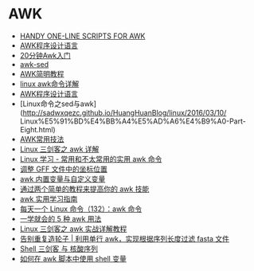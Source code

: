 # AWK

* [HANDY ONE-LINE SCRIPTS FOR AWK](http://www.pement.org/awk/awk1line.txt)
* [AWK程序设计语言](http://awk.readthedocs.org/en/latest/)
* [20分钟Awk入门](http://linux.cn/article-4857-1.html)
* [awk-sed](https://github.com/renchunxiao/awk-sed/wiki)
* [AWK简明教程](http://coolshell.cn/articles/9070.html)
* [linux awk命令详解](http://www.cnblogs.com/ggjucheng/archive/2013/01/13/2858470.html)
* [AWK程序设计语言](http://awk.readthedocs.org/en/latest/index.html)
* [Linux命令之sed与awk](http://sadwxqezc.github.io/HuangHuanBlog/linux/2016/03/10/         Linux%E5%91%BD%E4%BB%A4%E5%AD%A6%E4%B9%A0-Part-Eight.html)
* [AWK常用技法](http://blog.saymagic.cn/2016/04/24/awk-common-skills.html)
* [Linux 三剑客之 awk 详解](https://mp.weixin.qq.com/s?__biz=MzAxODI5ODMwOA==&mid=2666545074&idx=1&sn=7a6f86ae45c5e7254b71da7fcbbdef8d&chksm=80dcfb19b7ab720ff5ffc78d77092b805c54b22839e02fbf4741f06be90845552172258ac978&scene=0&xtrack=1#rd)
* [Linux 学习 - 常用和不太常用的实用 awk 命令](https://mp.weixin.qq.com/s?__biz=MzI5MTcwNjA4NQ==&mid=2247491730&idx=2&sn=3fea597e9fa23b57b966ac5481dc5cf9&chksm=ec0e2518db79ac0e071e3cc95d8a0bd246843bb7f82fc6fde28c1083e271c3424509baff4125&mpshare=1&scene=1&srcid=&sharer_sharetime=1582855978471&sharer_shareid=49bb68e4d4ad9f65af077f4e54025da0#rd)
* [调整 GFF 文件中的坐标位置](https://mp.weixin.qq.com/s?__biz=MzI1MjU5MjMzNA==&mid=2247488066&idx=1&sn=181cbf64a9c0873930cecf7790a2dd0c&chksm=e9e03be3de97b2f5a2f13ea97886cbbe83ef0419379dff47a0bf83b067abf8a28399af6df90f&mpshare=1&scene=1&srcid=&sharer_sharetime=1586560373409&sharer_shareid=49bb68e4d4ad9f65af077f4e54025da0&key=fbc37fb85bf8cbeef7c3b582b2afc47f3fa9850bd2479ce110bbc036469e77a71f7781c334f402aa3a699e3b21bea91d125289aa09d196a8aa12527cbf164e57da8b77385253fc80a088d48c7a316419&ascene=1&uin=MjEyMzUzNDk2MQ%3D%3D&devicetype=Windows+XP&version=62060841&lang=zh_CN&exportkey=AWCwNFI4xPmIWw6DruR36yU%3D&pass_ticket=l51FsyEPqvvAGTb3WL7YMFH5vmdZ5dS%2BxI%2Fox%2BxkWCgbaIhE7L2CdH%2FOJHQMlBZ4)
* [awk 内置变量与自定义变量](https://mp.weixin.qq.com/s?__biz=MzU1MDQwMTU5OQ==&mid=2247485472&idx=1&sn=99f704f426fb8c503f8f3a041dc731d2&chksm=fba06b70ccd7e2665ce20d710d4c8042dcc0187cdc4e26217c9d214c729c1cfd118eee7da2b9&mpshare=1&scene=1&srcid=&sharer_sharetime=1590999863688&sharer_shareid=49bb68e4d4ad9f65af077f4e54025da0&key=9b54f54d784b360670356f3dde58149f805d776f232402d2699d38302afc99d56da01e40133d39b0a776754358de425415e9d603736743b501997e8288c4cdf7b75db1229c134090e7fc09d38995b095&ascene=1&uin=MjEyMzUzNDk2MQ%3D%3D&devicetype=Windows+XP&version=62060841&lang=zh_CN&exportkey=AcEuaEy%2F7RX80NCMqSx%2BoYk%3D&pass_ticket=lgfK9%2BciJMGMu%2FLLmuupiZadhXYPkBkFU35LTA5aUCuy6n%2FqOu%2BUpyBYMQk6vYwk)
* [通过两个简单的教程来提高你的 awk 技能](https://linux.cn/article-12658-1.html)
* [awk 实用学习指南](https://linux.cn/article-12686-1.html)
* [每天一个 Linux 命令（132）：awk 命令](https://mp.weixin.qq.com/s?__biz=MzAxODI5ODMwOA==&mid=2666551961&idx=2&sn=241664f931fd4d374d1ec4838f3fedcb&chksm=80dc9e32b7ab1724d5370ab3fb72ddbed7956c4d03c38252b692dcd6ee3396ee66f6725a0f36&mpshare=1&scene=1&srcid=0302PRC7ncZC9umJ08crlO28&sharer_sharetime=1614657466702&sharer_shareid=49bb68e4d4ad9f65af077f4e54025da0&key=6e7650bbf447c502178a1182035d5cf95195dde93bf17deaf155fce8b79940c30a2273d053e37cca53d9ce63104e087d900dce41c0ca62dbbc102bad0d01ed898b4555a67e07c48a34ffa851ddf10c44060ec6983c2735d9e4cf725871041d5f585e7307427a5416653f15079f03b46294ac7eefa42b81e177a14c795b91fed2&ascene=1&uin=MjEyMzUzNDk2MQ%3D%3D&devicetype=Windows+7&version=62090529&lang=en&exportkey=AZ2DlaIryu1S0yOkzxziYKg%3D&pass_ticket=tgNgdkqAWVrK%2FQ8INFr4PM9vhY3X1V52uPlsD3EwjRxaqktduVwCq2bucI20BBhW&wx_header=0)
* [一学就会的 5 种 awk 用法](https://mp.weixin.qq.com/s?__biz=MjM5NjQ4MjYwMQ==&mid=2664631035&idx=1&sn=f1b7f7ed2502f5451b1b7e93b48fdb19&chksm=bdcf31bd8ab8b8ab08f97ce657ecd43c3aa6dd910b5396decca6689a7215b8063307d02297c1&mpshare=1&scene=1&srcid=0306I3ix681wA1ac1aqfp86a&sharer_sharetime=1615001397812&sharer_shareid=49bb68e4d4ad9f65af077f4e54025da0&key=9635e972a6ebf45453cae6157192bad797fce9f134bc7ae4566b82ef2b5b45efb47a2963da145ab7a1838cdb0a9771af3d1e1280f57f4552f93c92e5d360d3b0372c0d8d1f7151438c317e86cca596f3fd6b0f5acf544c0f815be85f67029357b5fc6c4dc5d4e1b0d822b12ee9b765c357d83d7e1596418c04007f41f1339f7f&ascene=1&uin=MjEyMzUzNDk2MQ%3D%3D&devicetype=Windows+7&version=62090529&lang=en&exportkey=Afdjg%2F7T7mQyObmSKy6PAZg%3D&pass_ticket=AdyeAx69iUTJpeXJPORXASRZTXdCzmjn2Ryr31P%2F6MifCALud7LQWWYZ4odM85R2&wx_header=0)
* [Linux 三剑客之 awk 实战详解教程](https://mp.weixin.qq.com/s?__biz=MzAxODI5ODMwOA==&mid=2666552737&idx=3&sn=38d702ca7cb4cedcb67bbd7b4aaeb67c&chksm=80dc990ab7ab101c8c65ccbf03e7464a53151a82cb5501184a41b10300e1ae6b7dcd49f9ec1e&mpshare=1&scene=1&srcid=0324EzwJs6somtiNVQ6yQKEP&sharer_sharetime=1616558078959&sharer_shareid=49bb68e4d4ad9f65af077f4e54025da0&key=439c3bdce1be78fb79cf2aa7adcf71131937e6f9569f16131976a18ba5977b7892b201a17987870e42d0adde18cb20baad53f337f95df74625c835ad7ccee356c187f959a4ae16347b3aa6feab65d5f8dfdf0eeb5849b46f0bd3933a71a53eb51e7b7bcc15618ce2b80d8864a3f29629408ca24222fc88fc02215360f000dde7&ascene=1&uin=MjEyMzUzNDk2MQ%3D%3D&devicetype=Windows+7&version=62090529&lang=en&exportkey=ARRpCmn3pEE8zU4BfeZPNvQ%3D&pass_ticket=R4gA6eQQe7YgMLebrWgsKJMiRaSVZvJloUg0E%2BvBswneey7d4wJxjToFbns98nxT&wx_header=0)
* [告别重复造轮子 | 利用单行 awk，实现根据序列长度过滤 fasta 文件](https://mp.weixin.qq.com/s/P_0QnIOz5ITonnI4P1O7oQ)
* [Shell 三剑客 与 核酸序列](https://mp.weixin.qq.com/s/soRzCzFSpRtGKNM2UBxM4g)
* [如何在 awk 脚本中使用 shell 变量](https://mp.weixin.qq.com/s/8s7v-dHqTHyhJGsjHiGjvw)

